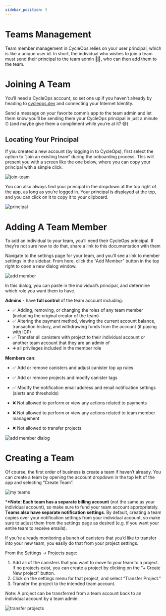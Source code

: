 ```yaml
---
sidebar_position: 5
---
```


# Teams Management

Team member management in CycleOps relies on your user principal, which is like a unique user id. In short, the individual who wishes to join a team must send their principal to the team admin 👩‍💻, who can then add them to the team.

# Joining A Team

You’ll need a CycleOps account, so set one up if you haven’t already by heading to [cycleops.dev](http://cycleops.dev) and connecting your Internet Identity.

Send a message on your favorite comm’s app to the team admin and let them know you’ll be sending them your CycleOps principal in just a minute ⏰ (and maybe give them a compliment while you’re at it? 😅)

## Locating Your Principal

If you created a new account (by logging in to CycleOps), first select the option to “join an existing team” during the onboarding process. This will present you with a screen like the one below, where you can copy your principal with a simple click.

![join-team](./img/join-team.png)

You can also always find your principal in the dropdown at the top right of the app, as long as you’re logged in. Your principal is displayed at the top, and you can click on it to copy it to your clipboard.

![principal](./img/principal.png)

# Adding A Team Member

To add an individual to your team, you’ll need their CycleOps principal. If they’re not sure how to do that, share a link to this documentation with them

Navigate to the settings page for your team, and you’ll see a link to member settings in the sidebar. From here, click the “Add Member” button in the top right to open a new dialog window.

![add member](./img/add-member.png)

In this dialog, you can paste in the individual’s principal, and determine which role you want them to have.

**Admins** - have **full control** of the team account including:

- ✅ Adding, removing, or changing the roles of any team member (including the original creator of the team)
- ✅ Altering the payment method, viewing the current account balance, transaction history, and withdrawing funds from the account (if paying with ICP)
- ✅ Transfer all canisters with project to their individual account or another team account that they are an admin of
- ➕ all privileges included in the member role

**Members can:**

- ✅ Add or remove canisters and adjust canister top up rules
- ✅ Add or remove projects and modify canister tags
- ✅ Modify the notification email address and email notification settings (alerts and thresholds)

- ❌ Not allowed to perform or view any actions related to payments
- ❌ Not allowed to perform or view any actions related to team member management
- ❌ Not allowed to transfer projects

![add member dialog](./img/add-member-dialog.png)

# Creating a Team

Of course, the first order of business is create a team if haven’t already. You can create a team by opening the account dropdown in the top left of the app and selecting “Create Team”.

![my teams](./img/my-teams.png)

\***\*Note: Each team has a separate billing account** (not the same as your individual account), so make sure to fund your team account appropriately. T**eams also have separate notification settings**. By default, creating a team copies over your notification settings from your individual account, so make sure to adjust them from the settings page as desired (e.g. if you want your entire team to receive emails).

If you’re already monitoring a bunch of canisters that you’d like to transfer into your new team, you easily do that from your project settings.

From the Settings → Projects page:

1. Add all of the canisters that you want to move to your team to a project. If no projects exist, you can create a project by clicking on the “+ Create New project” button.
2. Click on the settings menu for that project, and select “Transfer Project.”
3. Transfer the project to the intended team account.

Note: A project can be transferred from a team account back to an individual account by a team admin.

![transfer projects](./img/transfer-project.png)
